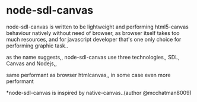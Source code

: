 # node-sdl-canvas

node-sdl-canvas is written to be lightweight and performing html5-canvas behaviour natively without need of browser,
as browser itself takes too much resources, and for javascript developer that's one only choice for performing graphic task..

as the name suggests,, node-sdl-canvas use three technologies,, SDL, Canvas and Nodejs,,

same performant as browser htmlcanvas,, in some case even more performant

*node-sdl-canvas is inspired by native-canvas..(author @mcchatman8009)
